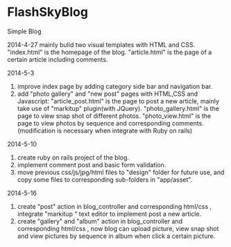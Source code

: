 FlashSkyBlog
============

Simple Blog 

2014-4-27
mainly bulid two visual templates with HTML and CSS.
"index.html" is the homepage of the blog.
"article.html" is the page of a certain article including comments.

2014-5-3
1. improve index page by adding category side bar and navigation bar.
2. add "photo gallery" and "new post" pages with HTML,CSS and Javascript:
  "article_post.html" is the page to post a new article, mainly take use of "markitup" plugin(with JQuery).
  "photo_gallery.html" is the page to view snap shot of different photos.
  "photo_view.html" is the page to view photos by sequence and corresponding comments.(modification is necessary when integrate with Ruby on rails)
  
2014-5-10
1. create ruby on rails project of the blog.
2. implement comment post and basic form validation.
3. move previous css/js/jpg/html files to "design" folder for future use, and copy some files to  corresponding sub-folders in "app/asset".

2014-5-16
1. create "post" action in blog_controller and corresponding html/css , integrate "markitup " text editor to implement post a new article.
2. create "gallery" and "album" action in blog_controller and corresponding html/css , now blog can upload picture,  view snap shot and view pictures by sequence in album when click a certain picture. 
 
